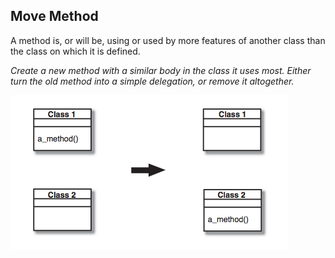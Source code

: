 ## Move Method
A method is, or will be, using or used by more features of another class than the class on which it is defined.

*Create a new method with a similar body in the class it uses most. Either turn the old method into a simple delegation, or remove it altogether.*

![Move Method](Move_Method.png)
